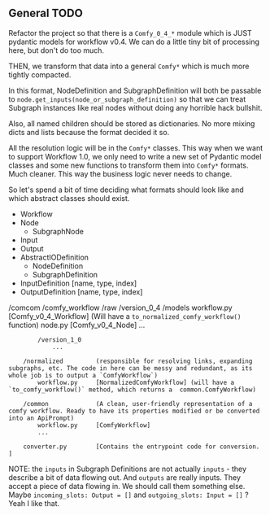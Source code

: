 ## General TODO
Refactor the project so that there is a `Comfy_0_4_*` module which is JUST pydantic models for workflow v0.4.
We can do a little tiny bit of processing here, but don't do too much.

THEN, we transform that data into a general `Comfy*` which is much more tightly compacted.


In this format, NodeDefinition and SubgraphDefinition will both be passable to  `node.get_inputs(node_or_subgraph_definition)` so that we can treat Subgraph instances like real nodes without doing any horrible hack bullshit.

Also, all named children should be stored as dictionaries. No more mixing dicts and lists because the format decided it so.

All the resolution logic will be in the `Comfy*` classes.
This way when we want to support Workflow 1.0, we only need to write a new set of Pydantic model classes and some new functions to transform them into `Comfy*` formats. Much cleaner. This way the business logic never needs to change.

So let's spend a bit of time deciding what formats should look like and which abstract classes should exist.

- Workflow
- Node
    - SubgraphNode
- Input
- Output
- AbstractIODefinition
    - NodeDefinition
    - SubgraphDefinition
- InputDefinition [name, type, index]
- OutputDefinition [name, type, index]

/comcom
    /comfy_workflow
        /raw
            /version_0_4
                /models
                    workflow.py [Comfy_v0_4_Workflow] (Will have a `to_normalized_comfy_workflow()` function)
                    node.py     [Comfy_v0_4_Node]
                    ...

            /version_1_0
                ...

        /normalized         (responsible for resolving links, expanding subgraphs, etc. The code in here can be messy and redundant, as its whole job is to output a `ComfyWorkflow`)
            workflow.py     [NormalizedComfyWorkflow] (will have a `to_comfy_workflow()` method, which returns a  common.ComfyWorkflow)

        /common             (A clean, user-friendly representation of a comfy workflow. Ready to have its properties modified or be converted into an ApiPrompt)
            workflow.py     [ComfyWorkflow]
            ...

        converter.py        [Contains the entrypoint code for conversion. ]


NOTE:
the `inputs` in Subgraph Definitions are not actually `inputs` - they describe a bit of data flowing out. And `outputs` are really inputs. They accept a piece of data flowing in. We should call them something else. Maybe `incoming_slots: Output = []` and `outgoing_slots: Input = []` ? Yeah I like that.